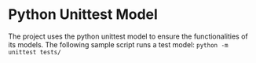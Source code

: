# Python Unittest Model
The project uses the python unittest model to ensure the functionalities of its models. 
The following sample script runs a test model: ```python -m unittest tests/```